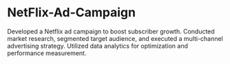 # NetFlix-Ad-Campaign
Developed a Netflix ad campaign to boost subscriber growth. Conducted market research, segmented target audience, and executed a multi-channel advertising strategy. Utilized data analytics for optimization and performance measurement.

